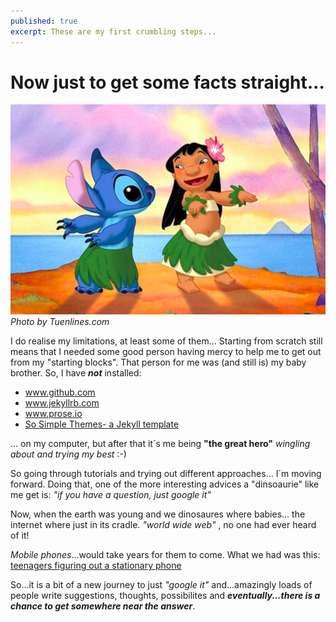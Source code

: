 ```yaml
---
published: true
excerpt: These are my first crumbling steps...
---
```


# **Now just to get some facts straight...**

![Lilo and stith dancing](/assets/images/tuenlinea_com.jpeg)
_Photo by Tuenlines.com_
  
I do realise my limitations, at least some of them...
Starting from scratch still means that I needed some good person having mercy to help me to get out from my "starting blocks". That person for me was (and still is) my baby brother. So, I have **_not_** installed:

* www.github.com
* www.jekyllrb.com
* www.prose.io  
* [So Simple Themes- a Jekyll template](https://mmistakes.github.io/so-simple-theme/)

... on my computer, but after that it´s me being **"the great hero"** _wingling about and trying my best_ :-)

So going through tutorials and trying out different approaches... I´m moving forward. Doing that, one of the more interesting advices a "dinsoaurie" like me get is: _"if you have a question, just google it"_ 

Now, when the earth was young and we dinosaures where babies... the internet where just in its cradle. _"world wide web"_ , no one had ever heard of it! 

_Mobile phones_...would take years for them to come. What we had was this: [teenagers figuring out a stationary phone](https://www.youtube.com/watch?v=oHNEzndgiFI)

So...it is a bit of a new journey to just _"google it"_ and...amazingly loads of people write suggestions, thoughts, possibilites and _**eventually...there is a chance to get somewhere near the answer**_.


